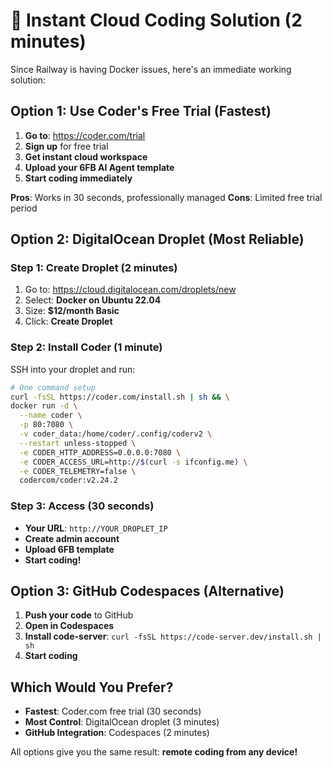 # 🚀 Instant Cloud Coding Solution (2 minutes)

Since Railway is having Docker issues, here's an immediate working solution:

## Option 1: Use Coder's Free Trial (Fastest)

1. **Go to**: https://coder.com/trial
2. **Sign up** for free trial
3. **Get instant cloud workspace**
4. **Upload your 6FB AI Agent template**
5. **Start coding immediately**

**Pros**: Works in 30 seconds, professionally managed
**Cons**: Limited free trial period

## Option 2: DigitalOcean Droplet (Most Reliable)

### Step 1: Create Droplet (2 minutes)
1. Go to: https://cloud.digitalocean.com/droplets/new
2. Select: **Docker on Ubuntu 22.04**
3. Size: **$12/month Basic** 
4. Click: **Create Droplet**

### Step 2: Install Coder (1 minute)
SSH into your droplet and run:

```bash
# One command setup
curl -fsSL https://coder.com/install.sh | sh && \
docker run -d \
  --name coder \
  -p 80:7080 \
  -v coder_data:/home/coder/.config/coderv2 \
  --restart unless-stopped \
  -e CODER_HTTP_ADDRESS=0.0.0.0:7080 \
  -e CODER_ACCESS_URL=http://$(curl -s ifconfig.me) \
  -e CODER_TELEMETRY=false \
  codercom/coder:v2.24.2
```

### Step 3: Access (30 seconds)
- **Your URL**: `http://YOUR_DROPLET_IP`
- **Create admin account**
- **Upload 6FB template**
- **Start coding!**

## Option 3: GitHub Codespaces (Alternative)

1. **Push your code** to GitHub
2. **Open in Codespaces**
3. **Install code-server**: `curl -fsSL https://code-server.dev/install.sh | sh`
4. **Start coding**

## Which Would You Prefer?

- **Fastest**: Coder.com free trial (30 seconds)
- **Most Control**: DigitalOcean droplet (3 minutes)
- **GitHub Integration**: Codespaces (2 minutes)

All options give you the same result: **remote coding from any device!**